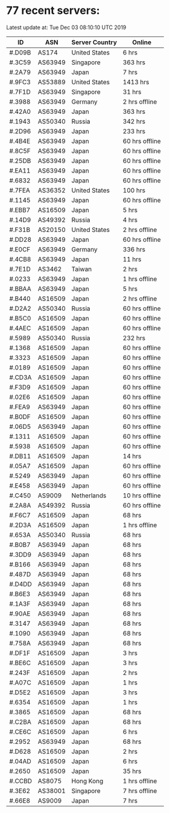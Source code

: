 # 77 recent servers:

Latest update at: Tue Dec 03 08:10:10 UTC 2019

| ID | ASN | Server Country | Online |
| -- | --- | -------------- | ------ |
| #.D09B | AS174 | United States | 6 hrs |
| #.3C59 | AS63949 | Singapore | 363 hrs |
| #.2A79 | AS63949 | Japan | 7 hrs |
| #.9FC3 | AS53889 | United States | 1413 hrs |
| #.7F1D | AS63949 | Singapore | 31 hrs |
| #.3988 | AS63949 | Germany | 2 hrs offline |
| #.42A0 | AS63949 | Japan | 363 hrs |
| #.1943 | AS50340 | Russia | 342 hrs |
| #.2D96 | AS63949 | Japan | 233 hrs |
| #.4B4E | AS63949 | Japan | 60 hrs offline |
| #.8C5F | AS63949 | Japan | 60 hrs offline |
| #.25DB | AS63949 | Japan | 60 hrs offline |
| #.EA11 | AS63949 | Japan | 60 hrs offline |
| #.6832 | AS63949 | Japan | 60 hrs offline |
| #.7FEA | AS36352 | United States | 100 hrs |
| #.1145 | AS63949 | Japan | 60 hrs offline |
| #.EBB7 | AS16509 | Japan | 5 hrs |
| #.14D9 | AS49392 | Russia | 4 hrs |
| #.F31B | AS20150 | United States | 2 hrs offline |
| #.DD28 | AS63949 | Japan | 60 hrs offline |
| #.E0CF | AS63949 | Germany | 336 hrs |
| #.4CB8 | AS63949 | Japan | 11 hrs |
| #.7E1D | AS3462 | Taiwan | 2 hrs |
| #.0233 | AS63949 | Japan | 1 hrs offline |
| #.BBAA | AS63949 | Japan | 5 hrs |
| #.B440 | AS16509 | Japan | 2 hrs offline |
| #.D2A2 | AS50340 | Russia | 60 hrs offline |
| #.B5C0 | AS16509 | Japan | 60 hrs offline |
| #.4AEC | AS16509 | Japan | 60 hrs offline |
| #.5989 | AS50340 | Russia | 232 hrs |
| #.1368 | AS16509 | Japan | 60 hrs offline |
| #.3323 | AS16509 | Japan | 60 hrs offline |
| #.0189 | AS16509 | Japan | 60 hrs offline |
| #.CD3A | AS16509 | Japan | 60 hrs offline |
| #.F3D9 | AS16509 | Japan | 60 hrs offline |
| #.02E6 | AS16509 | Japan | 60 hrs offline |
| #.FEA9 | AS63949 | Japan | 60 hrs offline |
| #.B0DF | AS16509 | Japan | 60 hrs offline |
| #.06D5 | AS63949 | Japan | 60 hrs offline |
| #.1311 | AS16509 | Japan | 60 hrs offline |
| #.5938 | AS16509 | Japan | 60 hrs offline |
| #.DB11 | AS16509 | Japan | 14 hrs |
| #.05A7 | AS16509 | Japan | 60 hrs offline |
| #.5249 | AS63949 | Japan | 60 hrs offline |
| #.E458 | AS63949 | Japan | 60 hrs offline |
| #.C450 | AS9009 | Netherlands | 10 hrs offline |
| #.2A8A | AS49392 | Russia | 60 hrs offline |
| #.F6C7 | AS16509 | Japan | 68 hrs |
| #.2D3A | AS16509 | Japan | 1 hrs offline |
| #.653A | AS50340 | Russia | 68 hrs |
| #.B0B7 | AS63949 | Japan | 68 hrs |
| #.3DD9 | AS63949 | Japan | 68 hrs |
| #.B166 | AS63949 | Japan | 68 hrs |
| #.487D | AS63949 | Japan | 68 hrs |
| #.D4DD | AS63949 | Japan | 68 hrs |
| #.B6E3 | AS63949 | Japan | 68 hrs |
| #.1A3F | AS63949 | Japan | 68 hrs |
| #.90AE | AS63949 | Japan | 68 hrs |
| #.3147 | AS63949 | Japan | 68 hrs |
| #.1090 | AS63949 | Japan | 68 hrs |
| #.758A | AS63949 | Japan | 68 hrs |
| #.DF1F | AS16509 | Japan | 3 hrs |
| #.BE6C | AS16509 | Japan | 3 hrs |
| #.243F | AS16509 | Japan | 2 hrs |
| #.A07C | AS16509 | Japan | 1 hrs |
| #.D5E2 | AS16509 | Japan | 3 hrs |
| #.6354 | AS16509 | Japan | 1 hrs |
| #.3865 | AS16509 | Japan | 68 hrs |
| #.C2BA | AS16509 | Japan | 68 hrs |
| #.CE6C | AS16509 | Japan | 6 hrs |
| #.2952 | AS63949 | Japan | 68 hrs |
| #.D628 | AS16509 | Japan | 2 hrs |
| #.04AD | AS16509 | Japan | 6 hrs |
| #.2650 | AS16509 | Japan | 35 hrs |
| #.CCBD | AS8075 | Hong Kong | 1 hrs offline |
| #.3E62 | AS38001 | Singapore | 7 hrs offline |
| #.66E8 | AS9009 | Japan | 7 hrs |

